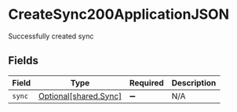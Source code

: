 # CreateSync200ApplicationJSON

Successfully created sync


## Fields

| Field                                                    | Type                                                     | Required                                                 | Description                                              |
| -------------------------------------------------------- | -------------------------------------------------------- | -------------------------------------------------------- | -------------------------------------------------------- |
| `sync`                                                   | [Optional[shared.Sync]](undefined/models/shared/sync.md) | :heavy_minus_sign:                                       | N/A                                                      |